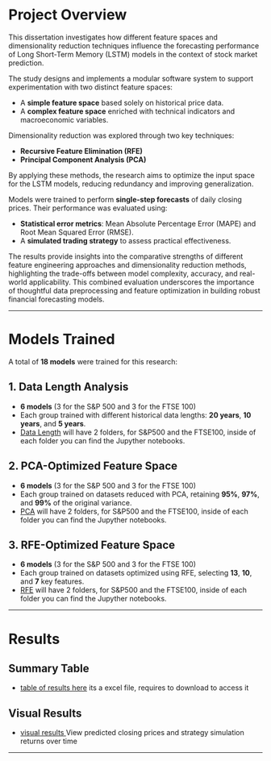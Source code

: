 # Project Overview

This dissertation investigates how different feature spaces and dimensionality reduction techniques influence the forecasting performance of Long Short-Term Memory (LSTM) models in the context of stock market prediction.

The study designs and implements a modular software system to support experimentation with two distinct feature spaces:
- A **simple feature space** based solely on historical price data.
- A **complex feature space** enriched with technical indicators and macroeconomic variables.

Dimensionality reduction was explored through two key techniques:
- **Recursive Feature Elimination (RFE)**
- **Principal Component Analysis (PCA)**

By applying these methods, the research aims to optimize the input space for the LSTM models, reducing redundancy and improving generalization.

Models were trained to perform **single-step forecasts** of daily closing prices. Their performance was evaluated using:
- **Statistical error metrics**: Mean Absolute Percentage Error (MAPE) and Root Mean Squared Error (RMSE).
- A **simulated trading strategy** to assess practical effectiveness.

The results provide insights into the comparative strengths of different feature engineering approaches and dimensionality reduction methods, highlighting the trade-offs between model complexity, accuracy, and real-world applicability. This combined evaluation underscores the importance of thoughtful data preprocessing and feature optimization in building robust financial forecasting models.

---

# Models Trained

A total of **18 models** were trained for this research:

## 1. Data Length Analysis
- **6 models** (3 for the S&P 500 and 3 for the FTSE 100)
- Each group trained with different historical data lengths: **20 years**, **10 years**, and **5 years**.
-  [Data Length](https://github.com/alfonsoguerrero2/dissertation/tree/main/Data_lenght)  will have 2 folders, for S&P500 and the FTSE100, inside of each folder you can find the Jupyther notebooks.

## 2. PCA-Optimized Feature Space
- **6 models** (3 for the S&P 500 and 3 for the FTSE 100)
- Each group trained on datasets reduced with PCA, retaining **95%**, **97%**, and **99%** of the original variance. 
-  [PCA](https://github.com/alfonsoguerrero2/dissertation/tree/main/pca)   will have 2 folders, for S&P500 and the FTSE100, inside of each folder you can find the Jupyther notebooks.
  
## 3. RFE-Optimized Feature Space
- **6 models** (3 for the S&P 500 and 3 for the FTSE 100)
- Each group trained on datasets optimized using RFE, selecting **13**, **10**, and **7** key features.
- [RFE](https://github.com/alfonsoguerrero2/dissertation/tree/main/rfe)   will have 2 folders, for S&P500 and the FTSE100, inside of each folder you can find the Jupyther notebooks.

---
# Results

## Summary Table
- [table of results here](https://github.com/alfonsoguerrero2/dissertation/blob/main/results.xlsx)  its a excel file, requires to download to access it

## Visual Results
- [visual results ](https://github.com/alfonsoguerrero2/dissertation/tree/main/visual_results) View predicted closing prices and strategy simulation returns over time

---


